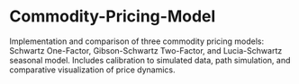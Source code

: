 # Commodity-Pricing-Model
Implementation and comparison of three commodity pricing models: Schwartz One-Factor, Gibson-Schwartz Two-Factor, and Lucia-Schwartz seasonal model. Includes calibration to simulated data, path simulation, and comparative visualization of price dynamics.
